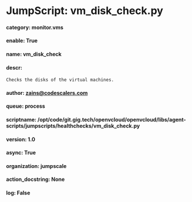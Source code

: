 
# JumpScript: vm_disk_check.py
        
#### category: monitor.vms
#### enable: True
#### name: vm_disk_check
#### descr: 
```
Checks the disks of the virtual machines.

```
#### author: zains@codescalers.com
#### queue: process
#### scriptname: /opt/code/git.gig.tech/openvcloud/openvcloud/libs/agent-scripts/jumpscripts/healthchecks/vm_disk_check.py
#### version: 1.0
#### async: True
#### organization: jumpscale
#### action_docstring: None
#### log: False